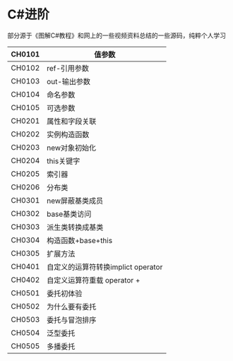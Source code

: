 # C#进阶

部分源于《图解C#教程》和网上的一些视频资料总结的一些源码，纯粹个人学习

| CH0101 | 值参数                             |
| ------ | ---------------------------------- |
| CH0102 | ref-引用参数                       |
| CH0103 | out-输出参数                       |
| CH0104 | 命名参数                           |
| CH0105 | 可选参数                           |
| CH0201 | 属性和字段关联                     |
| CH0202 | 实例构造函数                       |
| CH0203 | new对象初始化                      |
| CH0204 | this关键字                         |
| CH0205 | 索引器                             |
| CH0206 | 分布类                             |
| CH0301 | new屏蔽基类成员                    |
| CH0302 | base基类访问                       |
| CH0303 | 派生类转换成基类                   |
| CH0304 | 构造函数+base+this                 |
| CH0305 | 扩展方法                           |
| CH0401 | 自定义的运算符转换implict operator |
| CH0402 | 自定义运算符重载 operator +        |
| CH0501 | 委托初体验                         |
| CH0502 | 为什么要有委托                     |
| CH0503 | 委托与冒泡排序                     |
| CH0504 | 泛型委托                           |
| CH0505 | 多播委托                           |



